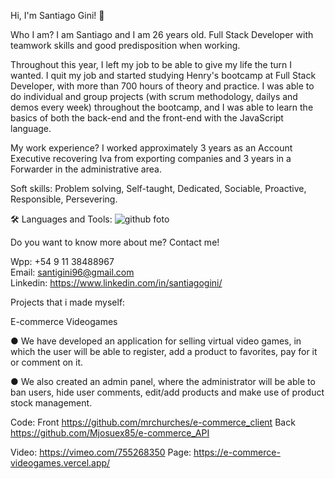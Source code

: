 Hi, I'm Santiago Gini! 👋

Who I am? I am Santiago and I am 26 years old. Full Stack Developer with teamwork skills and good predisposition when working.

Throughout this year, I left my job to be able to give my life the turn I wanted. I quit my job and started studying Henry's bootcamp at Full Stack Developer, with more than 700 hours of theory and practice. I was able to do individual and group projects (with scrum methodology, dailys and demos every week) throughout the bootcamp, and I was able to learn the basics of both the back-end and the front-end with the JavaScript language.


My work experience? I worked approximately 3 years as an Account Executive recovering Iva from exporting companies and 3 years in a Forwarder in the administrative area.

Soft skills:
Problem solving, Self-taught, Dedicated, Sociable, Proactive, Responsible, Persevering.

🛠 Languages and Tools:
![github foto](https://user-images.githubusercontent.com/96921929/193863892-038d2b7a-6fab-442d-a184-b0733c7b6adb.png)


Do you want to know more about me? Contact me! 

Wpp: +54 9 11 38488967   
Email: santigini96@gmail.com   
Linkedin: https://www.linkedin.com/in/santiagogini/

Projects that i made myself:

E-commerce Videogames

● We have developed an application for selling virtual video games, in which the user will be able to register, add a product to favorites, pay for it or comment on it.

● We also created an admin panel, where the administrator will be able to ban users, hide user comments, edit/add products and make use of product stock management.

Code:
Front  https://github.com/mrchurches/e-commerce_client
Back  https://github.com/Mjosuex85/e-commerce_API

Video: https://vimeo.com/755268350
Page: https://e-commerce-videogames.vercel.app/




<!--
**Santiago3896/Santiago3896** is a ✨ _special_ ✨ repository because its `README.md` (this file) appears on your GitHub profile.

Here are some ideas to get you started:

- 🔭 I’m currently working on ...
- 🌱 I’m currently learning ...
- 👯 I’m looking to collaborate on ...
- 🤔 I’m looking for help with ...
- 💬 Ask me about ...
- 📫 How to reach me: ...
- 😄 Pronouns: ...
- ⚡ Fun fact: ...
-->
